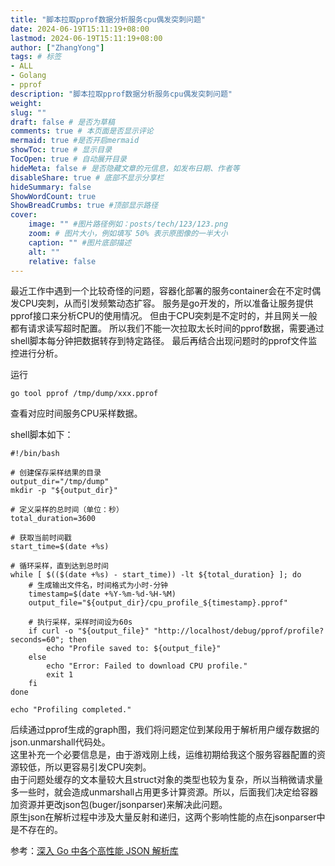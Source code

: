 ```yaml
---
title: "脚本拉取pprof数据分析服务cpu偶发突刺问题"
date: 2024-06-19T15:11:19+08:00
lastmod: 2024-06-19T15:11:19+08:00
author: ["ZhangYong"]
tags: # 标签
- ALL
- Golang
- pprof
description: "脚本拉取pprof数据分析服务cpu偶发突刺问题"
weight:
slug: ""
draft: false # 是否为草稿
comments: true # 本页面是否显示评论
mermaid: true #是否开启mermaid
showToc: true # 显示目录
TocOpen: true # 自动展开目录
hideMeta: false # 是否隐藏文章的元信息，如发布日期、作者等
disableShare: true # 底部不显示分享栏
hideSummary: false
ShowWordCount: true
ShowBreadCrumbs: true #顶部显示路径
cover:
    image: "" #图片路径例如：posts/tech/123/123.png
    zoom: # 图片大小，例如填写 50% 表示原图像的一半大小
    caption: "" #图片底部描述
    alt: ""
    relative: false
---
```


最近工作中遇到一个比较奇怪的问题，容器化部署的服务container会在不定时偶发CPU突刺，从而引发频繁动态扩容。
服务是go开发的，所以准备让服务提供pprof接口来分析CPU的使用情况。
但由于CPU突刺是不定时的，并且网关一般都有请求读写超时配置。
所以我们不能一次拉取太长时间的pprof数据，需要通过shell脚本每分钟把数据转存到特定路径。
最后再结合出现问题时的pprof文件监控进行分析。   

运行

```shell
go tool pprof /tmp/dump/xxx.pprof
```

查看对应时间服务CPU采样数据。    

shell脚本如下：
```shell
#!/bin/bash

# 创建保存采样结果的目录
output_dir="/tmp/dump"
mkdir -p "${output_dir}"

# 定义采样的总时间（单位：秒）
total_duration=3600

# 获取当前时间戳
start_time=$(date +%s)

# 循环采样，直到达到总时间
while [ $(($(date +%s) - start_time)) -lt ${total_duration} ]; do
    # 生成输出文件名，时间格式为小时-分钟
    timestamp=$(date +%Y-%m-%d-%H-%M)
    output_file="${output_dir}/cpu_profile_${timestamp}.pprof"

    # 执行采样，采样时间设为60s
    if curl -o "${output_file}" "http://localhost/debug/pprof/profile?seconds=60"; then
        echo "Profile saved to: ${output_file}"
    else
        echo "Error: Failed to download CPU profile."
        exit 1
    fi
done

echo "Profiling completed."
```

后续通过pprof生成的graph图，我们将问题定位到某段用于解析用户缓存数据的json.unmarshall代码处。     
这里补充一个必要信息是，由于游戏刚上线，运维初期给我这个服务容器配置的资源较低，所以更容易引发CPU突刺。   
由于问题处缓存的文本量较大且struct对象的类型也较为复杂，所以当稍微请求量多一些时，就会造成unmarshall占用更多计算资源。所以，后面我们决定给容器加资源并更改json包(buger/jsonparser)来解决此问题。     
原生json在解析过程中涉及大量反射和递归，这两个影响性能的点在jsonparser中是不存在的。

参考：[深入 Go 中各个高性能 JSON 解析库](https://www.luozhiyun.com/archives/535)
